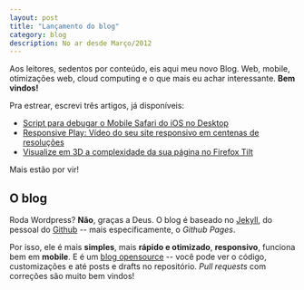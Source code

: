 ```yaml
---
layout: post
title: "Lançamento do blog"
category: blog
description: No ar desde Março/2012
---
```


Aos leitores, sedentos por conteúdo, eis aqui meu novo Blog. Web, mobile, otimizações web, cloud computing e o que mais eu achar interessante. **Bem vindos!**

Pra estrear, escrevi três artigos, já disponíveis:

* [Script para debugar o Mobile Safari do iOS no Desktop](/debug-mobile-safari-ios/)
* [Responsive Play: Vídeo do seu site responsivo em centenas de resoluções](/responsive-video-play/)
* [Visualize em 3D a complexidade da sua página no Firefox Tilt](/firefox-tilt-3d-inspector/)

Mais estão por vir!

O blog
------

Roda Wordpress? **Não**, graças a Deus. O blog é baseado no [Jekyll](https://github.com/mojombo/jekyll "Projeto Jekyll no Github"), do pessoal do [Github](http://github.com) -- mais especificamente, o *Github Pages*.

Por isso, ele é mais **simples**, mais **rápido e otimizado**, **responsivo**, funciona bem em **mobile**. E é um [blog opensource](https://github.com/sergiolopes/blog "Repositório do blog no Github") -- você pode ver o código, customizações e até posts e drafts no repositório. *Pull requests* com correções são muito bem vindos!
